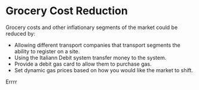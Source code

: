# Grocery Cost Reduction

Grocery costs and other inflationary segments of the market could be reduced by:

- Allowing different transport companies that transport segments the ability to register on a site.
- Using the Italiann Debit system transfer money to the system.
- Provide a debit gas card to allow them to purchase gas.
- Set dynamic gas prices based on how you would like the market to shift.

Errrr

